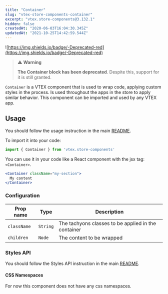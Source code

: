 ```yaml
---
title: "Container"
slug: "vtex-store-components-container"
excerpt: "vtex.store-components@3.132.1"
hidden: false
createdAt: "2020-06-03T16:04:30.345Z"
updatedAt: "2021-10-25T14:42:59.544Z"
---
```

![https://img.shields.io/badge/-Deprecated-red](https://img.shields.io/badge/-Deprecated-red)

>⚠️ **Warning**
>
> **The Container block has been deprecated**. Despite this, support for it is still granted.

`Container` is a VTEX component that is used to wrap code, applying custom styles in the process. Is used throughout the apps in the store to apply similar behavior.
This component can be imported and used by any VTEX app.

## Usage

You should follow the usage instruction in the main [README](https://github.com/vtex-apps/store-components/blob/master/README.md#usage).

To import it into your code: 
```js
import { Container } from 'vtex.store-components'
```

You can use it in your code like a React component with the jsx tag: `<Container>`. 
```jsx
<Container className="my-section">
  My content
</Container>
```

### Configuration

| Prop name | Type | Description |
| --------- | ---- | ----------- |
| `className` | `String` | The tachyons classes to be applied in the container |
| `children` | `Node` | The content to be wrapped |

### Styles API
You should follow the Styles API instruction in the main [README](/README.md#styles-api).

#### CSS Namespaces

For now this component does not have any css namespaces.